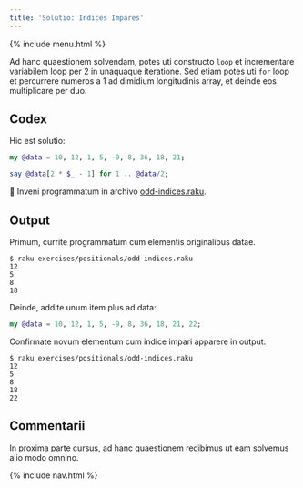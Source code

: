 ```yaml
---
title: 'Solutio: Indices Impares'
---
```


{% include menu.html %}

Ad hanc quaestionem solvendam, potes uti constructo `loop` et incrementare variabilem loop per 2 in unaquaque iteratione. Sed etiam potes uti `for` loop et percurrere numeros a 1 ad dimidium longitudinis array, et deinde eos multiplicare per duo.

## Codex

Hic est solutio:

```raku
my @data = 10, 12, 1, 5, -9, 8, 36, 18, 21;

say @data[2 * $_ - 1] for 1 .. @data/2;
```

🦋 Inveni programmatum in archivo [odd-indices.raku](https://github.com/ash/raku-course/blob/master/exercises/positionals/odd-indices.raku).

## Output

Primum, currite programmatum cum elementis originalibus datae.

```console
$ raku exercises/positionals/odd-indices.raku
12
5
8
18
```

Deinde, addite unum item plus ad data:

```raku
my @data = 10, 12, 1, 5, -9, 8, 36, 18, 21, 22;
```

Confirmate novum elementum cum indice impari apparere in output:

```console
$ raku exercises/positionals/odd-indices.raku
12
5
8
18
22
```

## Commentarii

In proxima parte cursus, ad hanc quaestionem redibimus ut eam solvemus alio modo omnino.

{% include nav.html %}
